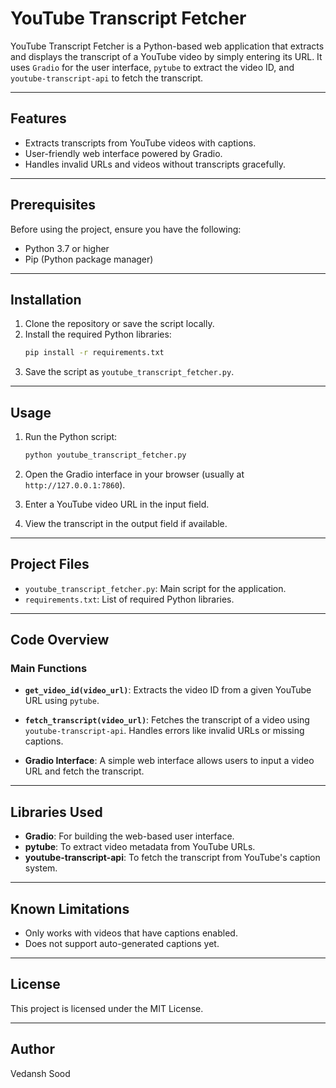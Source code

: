 # YouTube Transcript Fetcher

YouTube Transcript Fetcher is a Python-based web application that extracts and displays the transcript of a YouTube video by simply entering its URL. It uses `Gradio` for the user interface, `pytube` to extract the video ID, and `youtube-transcript-api` to fetch the transcript.

---

## Features

- Extracts transcripts from YouTube videos with captions.
- User-friendly web interface powered by Gradio.
- Handles invalid URLs and videos without transcripts gracefully.

---

## Prerequisites

Before using the project, ensure you have the following:

- Python 3.7 or higher
- Pip (Python package manager)

---

## Installation

1. Clone the repository or save the script locally.
2. Install the required Python libraries:
   ```bash
   pip install -r requirements.txt
   ```
3. Save the script as `youtube_transcript_fetcher.py`.

---

## Usage

1. Run the Python script:
   ```bash
   python youtube_transcript_fetcher.py
   ```

2. Open the Gradio interface in your browser (usually at `http://127.0.0.1:7860`).

3. Enter a YouTube video URL in the input field.

4. View the transcript in the output field if available.

---

## Project Files

- `youtube_transcript_fetcher.py`: Main script for the application.
- `requirements.txt`: List of required Python libraries.

---

## Code Overview

### Main Functions

- **`get_video_id(video_url)`**:
  Extracts the video ID from a given YouTube URL using `pytube`.

- **`fetch_transcript(video_url)`**:
  Fetches the transcript of a video using `youtube-transcript-api`. Handles errors like invalid URLs or missing captions.

- **Gradio Interface**:
  A simple web interface allows users to input a video URL and fetch the transcript.

---

## Libraries Used

- **Gradio**: For building the web-based user interface.
- **pytube**: To extract video metadata from YouTube URLs.
- **youtube-transcript-api**: To fetch the transcript from YouTube's caption system.

---

## Known Limitations

- Only works with videos that have captions enabled.
- Does not support auto-generated captions yet.

---

## License

This project is licensed under the MIT License.

---

## Author

Vedansh Sood  
